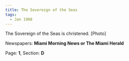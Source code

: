```yaml
---  
title: The Sovereign of the Seas  
tags:  
  - Jan 1988  
---  
```

  
The Sovereign of the Seas is christened. [Photo]  
  
Newspapers: **Miami Morning News or The Miami Herald**  
  
Page: **1**, Section: **D** 
